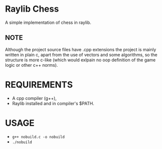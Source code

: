 # Raylib Chess

A simple implementation of chess in raylib.

## NOTE

Although the project source files have .cpp extensions the project is mainly
written in plain c, apart from the use of vectors and some algorithms,
so the structure is more c-like (which would exlpain no oop definition of the
game logic or other c++ norms).

# REQUIREMENTS

- A cpp compiler (g++),
- Raylib installed and in compiler's $PATH.

# USAGE

- ```g++ nobuild.c -o nobuild```
- ```./nobuild```
